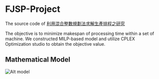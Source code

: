 # FJSP-Project

The source code of [利用混合整數規劃法求解生產排程之研究](https://drive.google.com/file/d/1zXoHAPbGXa-eO7IXMQRt_tAAmS0L5DX3/view?usp=drive_link)

The objective is to minimize makespan of processing time within a set of machine. We constructed MILP-based model and utilize CPLEX Optimization studio to obtain the objective value.

## Mathematical Model
![Alt model](https://drive.google.com/file/d/18r82xy72-BrOC8wvjBzks0s5sfGLq7Og/view?usp=drive_link)
